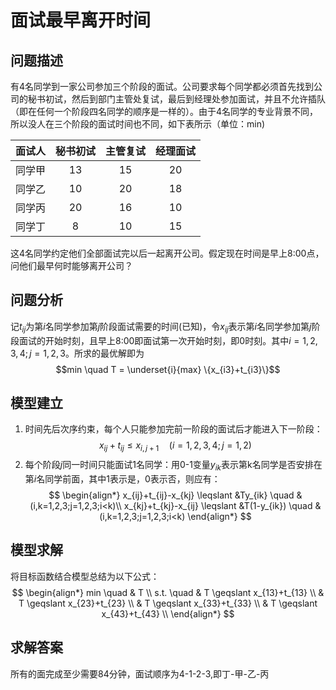 ﻿# 面试最早离开时间

## 问题描述
有4名同学到一家公司参加三个阶段的面试。公司要求每个同学都必须首先找到公司的秘书初试，然后到部门主管处复试，最后到经理处参加面试，并且不允许插队（即在任何一个阶段四名同学的顺序是一样的）。由于4名同学的专业背景不同，所以没人在三个阶段的面试时间也不同，如下表所示（单位：min)

|       面试人   | 秘书初试   |  主管复试  |  经理面试  |
| :--------:  | :-----:  | :----:  | :----:  |
| 同学甲     | 13 |   15     | 20 |
| 同学乙     | 10 |   20     | 18 |
| 同学丙     | 20 |   16     | 10 |
| 同学丁     | 8  |   10     | 15 |
这4名同学约定他们全部面试完以后一起离开公司。假定现在时间是早上8:00点，问他们最早何时能够离开公司？


## 问题分析
记$t_{ij}$为第$i$名同学参加第$j$阶段面试需要的时间(已知)，令$x_{ij}$表示第$i$名同学参加第$j$阶段面试的开始时刻，且早上8:00即面试第一次开始时刻，即0时刻。其中$i=1,2,3,4  ; j=1,2,3$。所求的最优解即为
$$min \quad T = \underset{i}{max}  \{x_{i3}+t_{i3}\}$$

## 模型建立
1. 时间先后次序约束，每个人只能参加完前一阶段的面试后才能进入下一阶段：
$$x_{ij}+t_{ij}\leqslant x_{i,j+1} \quad (i=1,2,3,4;j=1,2)$$
2. 每个阶段$j$同一时间只能面试1名同学：用0-1变量$y_{ik}$表示第k名同学是否安排在第$i$名同学前面，其中1表示是，0表示否，则应有：
$$
\begin{align*}
x_{ij}+t_{ij}-x_{kj}  \leqslant &Ty_{ik} \quad &(i,k=1,2,3;j=1,2,3;i<k)\\                                         x_{kj}+t_{kj}-x_{ij}  \leqslant &T(1-y_{ik}) \quad &(i,k=1,2,3;j=1,2,3;i<k)
\end{align*}
$$

## 模型求解
将目标函数结合模型总结为以下公式：
$$
\begin{align*}
min \quad & T \\
s.t. \quad & T  \geqslant x_{13}+t_{13} \\
& T \geqslant x_{23}+t_{23} \\
& T \geqslant x_{33}+t_{33} \\
& T \geqslant x_{43}+t_{43} \\
\end{align*}
$$

## 求解答案
所有的面完成至少需要$84$分钟，面试顺序为4-1-2-3,即丁-甲-乙-丙
